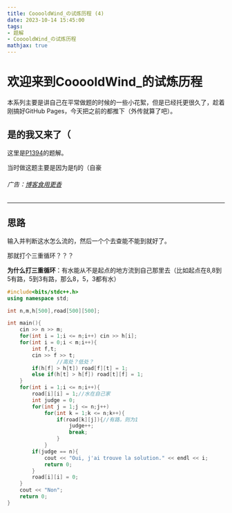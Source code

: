 ```yaml
---
title: CooooldWind_の试炼历程 (4)
date: 2023-10-14 15:45:00
tags: 
- 题解
- CooooldWind_の试炼历程
mathjax: true
---
```


# 欢迎来到CooooldWind_的试炼历程

本系列主要是讲自己在平常做题的时候的一些小花絮，但是已经托更很久了，趁着刚搞好GitHub Pages，今天把之前的都推下（外传就算了吧）。

## 是的我又来了（

这里是[P1394](https://www.luogu.com.cn/problem/P1394)的题解。

当时做这题主要是因为是fj的（自豪

###### 广告：[博客食用更香](https://www.luogu.com.cn/blog/747369/ColdWind-Growing-4)

---

## 思路

输入并判断这水怎么流的，然后一个个去查能不能到就好了。

那就打个三重循环？？？

**为什么打三重循环**：有水能从不是起点的地方流到自己那里去（比如起点在8,8到5有路，5到3有路，那么8，5，3都有水）

```cpp
#include<bits/stdc++.h>
using namespace std;

int n,m,h[500],road[500][500];

int main(){
	cin >> n >> m;
	for(int i = 1;i <= n;i++) cin >> h[i];
	for(int i = 0;i < m;i++){
		int f,t;
		cin >> f >> t;
                //高处？低处？
		if(h[f] > h[t]) road[f][t] = 1;
		else if(h[t] > h[f]) road[t][f] = 1;
	}
	for(int i = 1;i <= n;i++){
		road[i][i] = 1;//水在自己家
		int judge = 0;
		for(int j = 1;j <= n;j++)
			for(int k = 1;k <= n;k++){
				if(road[k][j]){//有路，则为1
					judge++;
					break;
				}
			}		
		if(judge == n){
			cout << "Oui, j'ai trouve la solution." << endl << i;
			return 0;
		}
		road[i][i] = 0;
	}
	cout << "Non";
	return 0;
}
```
